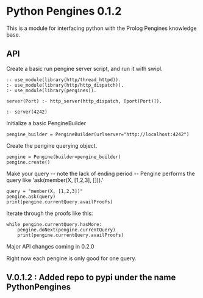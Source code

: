 # Python Pengines 0.1.2
This is a module for interfacing python with the Prolog Pengines knowledge base.

## API
Create a basic run pengine server script, and run it with swipl.
~~~~
:- use_module(library(http/thread_httpd)).
:- use_module(library(http/http_dispatch)).
:- use_module(library(pengines)).

server(Port) :- http_server(http_dispatch, [port(Port)]).

:- server(4242)
~~~~

Initialize a basic PengineBuilder
~~~~
pengine_builder = PengineBuilder(urlserver="http://localhost:4242")
~~~~

Create the pengine querying object.
~~~~
pengine = Pengine(builder=pengine_builder)
pengine.create()
~~~~

Make your query -- note the lack of ending period -- Pengine performs the query like 'ask(member(X, [1,2,3], [])).'
~~~~
query = "member(X, [1,2,3])"
pengine.ask(query)
print(pengine.currentQuery.availProofs)
~~~~

Iterate through the proofs like this:

~~~~
while pengine.currentQuery.hasMore:
    pengine.doNext(pengine.currentQuery)
    print(pengine.currentQuery.availProofs)
~~~~

Major API changes coming in 0.2.0

Right now each pengine is only good for one query.

## V.0.1.2 : Added repo to pypi under the name PythonPengines
